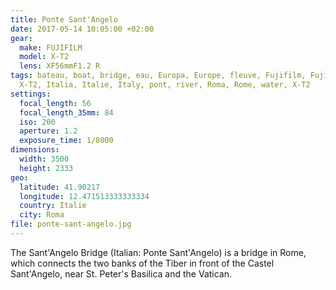 ```yaml
---
title: Ponte Sant'Angelo
date: 2017-05-14 10:05:00 +02:00
gear:
  make: FUJIFILM
  model: X-T2
  lens: XF56mmF1.2 R
tags: bateau, boat, bridge, eau, Europa, Europe, fleuve, Fujifilm, Fujifilm
  X-T2, Italia, Italie, Italy, pont, river, Roma, Rome, water, X-T2
settings:
  focal_length: 56
  focal_length_35mm: 84
  iso: 200
  aperture: 1.2
  exposure_time: 1/8000
dimensions:
  width: 3500
  height: 2333
geo:
  latitude: 41.90217
  longitude: 12.471513333333334
  country: Italie
  city: Roma
file: ponte-sant-angelo.jpg
---
```


The Sant'Angelo Bridge (Italian: Ponte Sant'Angelo) is a bridge in Rome, which connects the two banks of the Tiber in front of the Castel Sant'Angelo, near St. Peter's Basilica and the Vatican.
